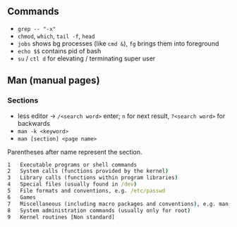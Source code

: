 ## Commands

- `grep -- "-x"`
- `chmod`, `which`, `tail -f`, `head`
- `jobs` shows bg processes (like `cmd &`), `fg` brings them into foreground
- `echo $$` contains pid of bash
- `su` / `ctl d` for elevating / terminating super user

## Man (manual pages)

### Sections

- less editor -> `/<search word>` enter; `n` for next result, `?<search word>` for backwards
- `man -k <keyword>`
- `man [section] <page name>`

Parentheses after name represent the section.

```cmd
1   Executable programs or shell commands
2   System calls (functions provided by the kernel)
3   Library calls (functions within program libraries)
4   Special files (usually found in /dev)
5   File formats and conventions, e.g. /etc/passwd
6   Games
7   Miscellaneous (including macro packages and conventions), e.g. man(7), groff(7)
8   System administration commands (usually only for root)
9   Kernel routines [Non standard]
```
